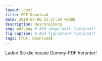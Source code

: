 ```yaml
---
layout: post
title: PDF Download
date: 2019-07-06 21:37:20 +0200
description: Beschreibung
img: pdf.png # Add image post (optional)
fig-caption: # Add figcaption (optional)
tags: [PDF, Download]
---
```

Laden Sie die neuste Dummy-PDF herunter!
